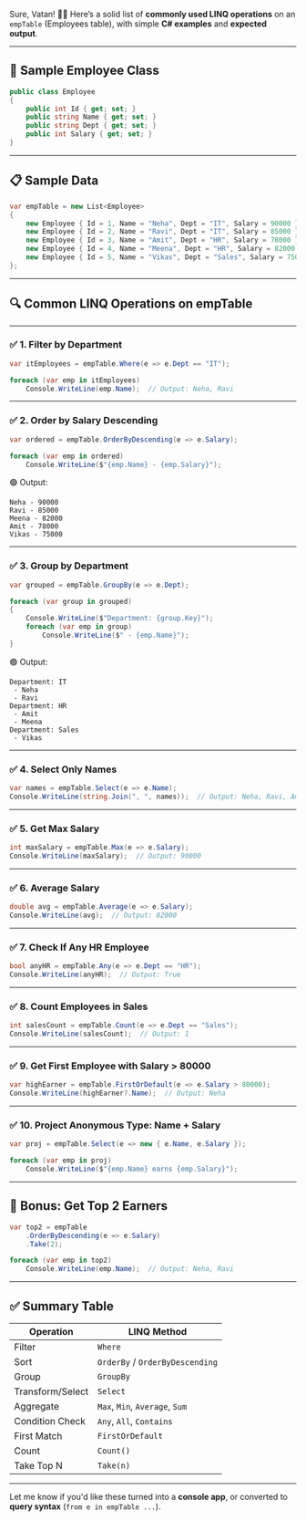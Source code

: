 Sure, Vatan! 👨‍💻
Here’s a solid list of **commonly used LINQ operations** on an `empTable` (Employees table), with simple **C# examples** and **expected output**.

---

## 🧾 Sample Employee Class

```csharp
public class Employee
{
    public int Id { get; set; }
    public string Name { get; set; }
    public string Dept { get; set; }
    public int Salary { get; set; }
}
```

---

## 📋 Sample Data

```csharp
var empTable = new List<Employee>
{
    new Employee { Id = 1, Name = "Neha", Dept = "IT", Salary = 90000 },
    new Employee { Id = 2, Name = "Ravi", Dept = "IT", Salary = 85000 },
    new Employee { Id = 3, Name = "Amit", Dept = "HR", Salary = 78000 },
    new Employee { Id = 4, Name = "Meena", Dept = "HR", Salary = 82000 },
    new Employee { Id = 5, Name = "Vikas", Dept = "Sales", Salary = 75000 }
};
```

---

## 🔍 Common LINQ Operations on empTable

---

### ✅ 1. **Filter by Department**

```csharp
var itEmployees = empTable.Where(e => e.Dept == "IT");

foreach (var emp in itEmployees)
    Console.WriteLine(emp.Name);  // Output: Neha, Ravi
```

---

### ✅ 2. **Order by Salary Descending**

```csharp
var ordered = empTable.OrderByDescending(e => e.Salary);

foreach (var emp in ordered)
    Console.WriteLine($"{emp.Name} - {emp.Salary}");
```

🟢 Output:

```
Neha - 90000
Ravi - 85000
Meena - 82000
Amit - 78000
Vikas - 75000
```

---

### ✅ 3. **Group by Department**

```csharp
var grouped = empTable.GroupBy(e => e.Dept);

foreach (var group in grouped)
{
    Console.WriteLine($"Department: {group.Key}");
    foreach (var emp in group)
        Console.WriteLine($" - {emp.Name}");
}
```

🟢 Output:

```
Department: IT
 - Neha
 - Ravi
Department: HR
 - Amit
 - Meena
Department: Sales
 - Vikas
```

---

### ✅ 4. **Select Only Names**

```csharp
var names = empTable.Select(e => e.Name);
Console.WriteLine(string.Join(", ", names));  // Output: Neha, Ravi, Amit, Meena, Vikas
```

---

### ✅ 5. **Get Max Salary**

```csharp
int maxSalary = empTable.Max(e => e.Salary);
Console.WriteLine(maxSalary);  // Output: 90000
```

---

### ✅ 6. **Average Salary**

```csharp
double avg = empTable.Average(e => e.Salary);
Console.WriteLine(avg);  // Output: 82000
```

---

### ✅ 7. **Check If Any HR Employee**

```csharp
bool anyHR = empTable.Any(e => e.Dept == "HR");
Console.WriteLine(anyHR);  // Output: True
```

---

### ✅ 8. **Count Employees in Sales**

```csharp
int salesCount = empTable.Count(e => e.Dept == "Sales");
Console.WriteLine(salesCount);  // Output: 1
```

---

### ✅ 9. **Get First Employee with Salary > 80000**

```csharp
var highEarner = empTable.FirstOrDefault(e => e.Salary > 80000);
Console.WriteLine(highEarner?.Name);  // Output: Neha
```

---

### ✅ 10. **Project Anonymous Type: Name + Salary**

```csharp
var proj = empTable.Select(e => new { e.Name, e.Salary });

foreach (var emp in proj)
    Console.WriteLine($"{emp.Name} earns {emp.Salary}");
```

---

## 🧠 Bonus: Get Top 2 Earners

```csharp
var top2 = empTable
    .OrderByDescending(e => e.Salary)
    .Take(2);

foreach (var emp in top2)
    Console.WriteLine(emp.Name);  // Output: Neha, Ravi
```

---

## ✅ Summary Table

| Operation        | LINQ Method                     |
| ---------------- | ------------------------------- |
| Filter           | `Where`                         |
| Sort             | `OrderBy` / `OrderByDescending` |
| Group            | `GroupBy`                       |
| Transform/Select | `Select`                        |
| Aggregate        | `Max`, `Min`, `Average`, `Sum`  |
| Condition Check  | `Any`, `All`, `Contains`        |
| First Match      | `FirstOrDefault`                |
| Count            | `Count()`                       |
| Take Top N       | `Take(n)`                       |

---

Let me know if you'd like these turned into a **console app**, or converted to **query syntax** (`from e in empTable ...`).
